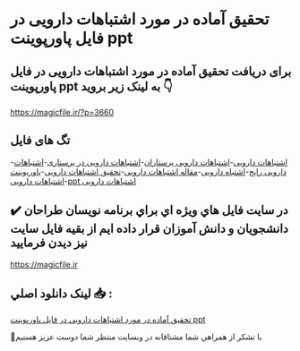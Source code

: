 # تحقیق آماده در مورد اشتباهات دارویی در فایل پاورپوینت ppt

## برای دریافت تحقیق آماده در مورد اشتباهات دارویی در فایل پاورپوینت ppt به لینک زیر بروید 👇

https://magicfile.ir/?p=3660

## تگ های فایل

-[اشتباهات دارویی](https://magicfile.ir/product/%d8%aa%d8%ad%d9%82%db%8c%d9%82-%d8%a7%d8%b4%d8%aa%d8%a8%d8%a7%d9%87%d8%a7%d8%aa-%d8%af%d8%a7%d8%b1%d9%88%db%8c%db%8c-%d8%af%d8%b1-%d9%81%d8%a7%db%8c%d9%84-%d9%be%d8%a7%d9%88%d8%b1%d9%be%d9%88%db%8c%d9%86%d8%aa/)-[اشتباهات دارویی پرستاران](https://magicfile.ir/product/%d8%aa%d8%ad%d9%82%db%8c%d9%82-%d8%a7%d8%b4%d8%aa%d8%a8%d8%a7%d9%87%d8%a7%d8%aa-%d8%af%d8%a7%d8%b1%d9%88%db%8c%db%8c-%d8%af%d8%b1-%d9%81%d8%a7%db%8c%d9%84-%d9%be%d8%a7%d9%88%d8%b1%d9%be%d9%88%db%8c%d9%86%d8%aa/)-[اشتباهات دارویی در پرستاری](https://magicfile.ir/product/%d8%aa%d8%ad%d9%82%db%8c%d9%82-%d8%a7%d8%b4%d8%aa%d8%a8%d8%a7%d9%87%d8%a7%d8%aa-%d8%af%d8%a7%d8%b1%d9%88%db%8c%db%8c-%d8%af%d8%b1-%d9%81%d8%a7%db%8c%d9%84-%d9%be%d8%a7%d9%88%d8%b1%d9%be%d9%88%db%8c%d9%86%d8%aa/)-[اشتباهات دارویی رایج](https://magicfile.ir/product/%d8%aa%d8%ad%d9%82%db%8c%d9%82-%d8%a7%d8%b4%d8%aa%d8%a8%d8%a7%d9%87%d8%a7%d8%aa-%d8%af%d8%a7%d8%b1%d9%88%db%8c%db%8c-%d8%af%d8%b1-%d9%81%d8%a7%db%8c%d9%84-%d9%be%d8%a7%d9%88%d8%b1%d9%be%d9%88%db%8c%d9%86%d8%aa/)-[اشتباه دارویی](https://magicfile.ir/product/%d8%aa%d8%ad%d9%82%db%8c%d9%82-%d8%a7%d8%b4%d8%aa%d8%a8%d8%a7%d9%87%d8%a7%d8%aa-%d8%af%d8%a7%d8%b1%d9%88%db%8c%db%8c-%d8%af%d8%b1-%d9%81%d8%a7%db%8c%d9%84-%d9%be%d8%a7%d9%88%d8%b1%d9%be%d9%88%db%8c%d9%86%d8%aa/)-[مقاله اشتباهات دارویی](https://magicfile.ir/product/%d8%aa%d8%ad%d9%82%db%8c%d9%82-%d8%a7%d8%b4%d8%aa%d8%a8%d8%a7%d9%87%d8%a7%d8%aa-%d8%af%d8%a7%d8%b1%d9%88%db%8c%db%8c-%d8%af%d8%b1-%d9%81%d8%a7%db%8c%d9%84-%d9%be%d8%a7%d9%88%d8%b1%d9%be%d9%88%db%8c%d9%86%d8%aa/)-[تحقیق اشتباهات دارویی](https://magicfile.ir/product/%d8%aa%d8%ad%d9%82%db%8c%d9%82-%d8%a7%d8%b4%d8%aa%d8%a8%d8%a7%d9%87%d8%a7%d8%aa-%d8%af%d8%a7%d8%b1%d9%88%db%8c%db%8c-%d8%af%d8%b1-%d9%81%d8%a7%db%8c%d9%84-%d9%be%d8%a7%d9%88%d8%b1%d9%be%d9%88%db%8c%d9%86%d8%aa/)-[پاورپوینت اشتباهات دارویی](https://magicfile.ir/product/%d8%aa%d8%ad%d9%82%db%8c%d9%82-%d8%a7%d8%b4%d8%aa%d8%a8%d8%a7%d9%87%d8%a7%d8%aa-%d8%af%d8%a7%d8%b1%d9%88%db%8c%db%8c-%d8%af%d8%b1-%d9%81%d8%a7%db%8c%d9%84-%d9%be%d8%a7%d9%88%d8%b1%d9%be%d9%88%db%8c%d9%86%d8%aa/)-[ppt اشتباهات دارویی](https://magicfile.ir/product/%d8%aa%d8%ad%d9%82%db%8c%d9%82-%d8%a7%d8%b4%d8%aa%d8%a8%d8%a7%d9%87%d8%a7%d8%aa-%d8%af%d8%a7%d8%b1%d9%88%db%8c%db%8c-%d8%af%d8%b1-%d9%81%d8%a7%db%8c%d9%84-%d9%be%d8%a7%d9%88%d8%b1%d9%be%d9%88%db%8c%d9%86%d8%aa/)

## ✔️ در سايت فايل هاي ويژه اي براي برنامه نويسان طراحان دانشجويان و دانش آموزان قرار داده ايم از بقيه فايل سايت نيز ديدن فرماييد

https://magicfile.ir


## لينک دانلود اصلي 📥 :

[تحقیق آماده در مورد اشتباهات دارویی در فایل پاورپوینت ppt](https://magicfile.ir/product/%d8%aa%d8%ad%d9%82%db%8c%d9%82-%d8%a7%d8%b4%d8%aa%d8%a8%d8%a7%d9%87%d8%a7%d8%aa-%d8%af%d8%a7%d8%b1%d9%88%db%8c%db%8c-%d8%af%d8%b1-%d9%81%d8%a7%db%8c%d9%84-%d9%be%d8%a7%d9%88%d8%b1%d9%be%d9%88%db%8c%d9%86%d8%aa/) 


🙏با تشکر از همراهي شما مشتاقانه در وبسایت منتظر شما دوست عزیز هستیم


